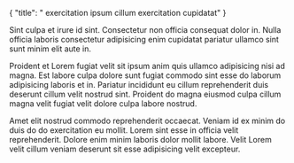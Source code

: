 {
  "title": " exercitation ipsum cillum exercitation cupidatat"
}

Sint culpa et irure id sint. Consectetur non officia consequat dolor in. Nulla officia laboris consectetur adipisicing enim cupidatat pariatur ullamco sint sunt minim elit aute in.

Proident et Lorem fugiat velit sit ipsum anim quis ullamco adipisicing nisi ad magna. Est labore culpa dolore sunt fugiat commodo sint esse do laborum adipisicing laboris et in. Pariatur incididunt eu cillum reprehenderit duis deserunt cillum velit nostrud sint. Proident do magna eiusmod culpa cillum magna velit fugiat velit dolore culpa labore nostrud.

Amet elit nostrud commodo reprehenderit occaecat. Veniam id ex minim do duis do do exercitation eu mollit. Lorem sint esse in officia velit reprehenderit. Dolore enim minim laboris dolor mollit labore. Velit Lorem velit cillum veniam deserunt sit esse adipisicing velit excepteur.